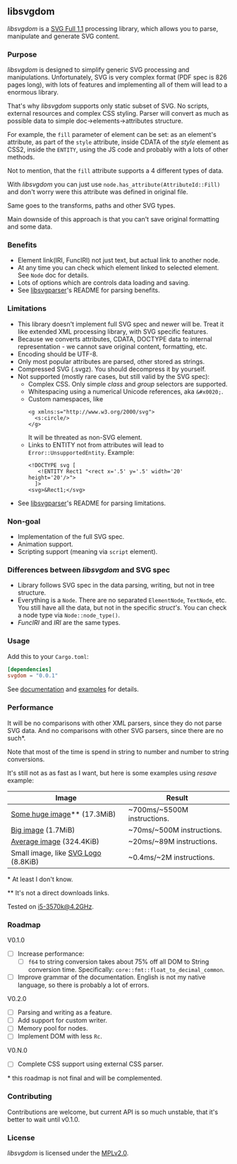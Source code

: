 ## libsvgdom

*libsvgdom* is a [SVG Full 1.1](https://www.w3.org/TR/SVG/) processing library,
which allows you to parse, manipulate and generate SVG content.

### Purpose

*libsvgdom* is designed to simplify generic SVG processing and manipulations.
Unfortunately, SVG is very complex format (PDF spec is 826 pages long),
with lots of features and implementing all of them will lead to a enormous library.

That's why *libsvgdom* supports only static subset of SVG. No scripts, external resources and complex
CSS styling.
Parser will convert as much as possible data to simple doc->elements->attributes structure.

For example, the `fill` parameter of element can be set: as an element's attribute,
as part of the `style` attribute, inside CDATA of the *style* element as CSS2, inside the `ENTITY`,
using the JS code and probably with a lots of other methods.

Not to mention, that the `fill` attribute supports a 4 different types of data.

With *libsvgdom* you can just use `node.has_attribute(AttributeId::Fill)` and don't worry were this
attribute was defined in original file.

Same goes to the transforms, paths and other SVG types.

Main downside of this approach is that you can't save original formatting and some data.

### Benefits
 - Element link(IRI, FuncIRI) not just text, but actual link to another node.
 - At any time you can check which element linked to selected element. See `Node` doc for details.
 - Lots of options which are controls data loading and saving.
 - See [libsvgparser](https://github.com/RazrFalcon/libsvgparser)'s README for parsing benefits.

### Limitations
 - This library doesn't implement full SVG spec and newer will be.
   Treat it like extended XML processing library, with SVG specific features.
 - Because we converts attributes, CDATA, DOCTYPE data to internal representation - we
   cannot save original content, formatting, etc.
 - Encoding should be UTF-8.
 - Only most popular attributes are parsed, other stored as strings.
 - Compressed SVG (.svgz). You should decompress it by yourself.
 - Not supported (mostly rare cases, but still valid by the SVG spec):
   - Complex CSS. Only simple *class* and *group* selectors are supported.
   - Whitespacing using a numerical Unicode references, aka `&#x0020;`.
   - Custom namespaces, like
      ```
      <g xmlns:s="http://www.w3.org/2000/svg">
        <s:circle/>
      </g>
      ```
      It will be threated as non-SVG element.
   - Links to ENTITY not from attributes will lead to `Error::UnsupportedEntity`. Example:
      ```
      <!DOCTYPE svg [
         <!ENTITY Rect1 "<rect x='.5' y='.5' width='20' height='20'/>">
        ]>
      <svg>&Rect1;</svg>
      ```
 - See [libsvgparser](https://github.com/RazrFalcon/libsvgparser)'s README for parsing limitations.

### Non-goal
 - Implementation of the full SVG spec.
 - Animation support.
 - Scripting support (meaning via `script` element).

### Differences between *libsvgdom* and SVG spec
 - Library follows SVG spec in the data parsing, writing, but not in tree structure.
 - Everything is a `Node`. There are no separated `ElementNode`, `TextNode`, etc.
   You still have all the data, but not in the specific *struct's*.
   You can check a node type via `Node::node_type()`.
 - *FuncIRI* and *IRI* are the same types.

### Usage

Add this to your `Cargo.toml`:

```toml
[dependencies]
svgdom = "0.0.1"
```

See [documentation](https://razrfalcon.github.io/libsvgdom/svgdom/index.html)
and [examples](examples/) for details.

### Performance

It will be no comparisons with other XML parsers, since they do not parse SVG data.
And no comparisons with other SVG parsers, since there are no such\*.

Note that most of the time is spend in string to number and number to string conversions.

It's still not as as fast as I want, but here is some examples using *resave* example:

| Image | Result |
| ------------- | ------------- |
| [Some huge image](https://openclipart.org/detail/259586/cyberscooty-floral-border-extended-22)\*\* (17.3MiB) | ~700ms/~5500M instructions. |
| [Big image](https://en.wikipedia.org/wiki/File:Jupiter_diagram.svg) (1.7MiB) | ~70ms/~500M instructions. |
| [Average image](https://commons.wikimedia.org/wiki/File:Electromagnetic_Radiation_Spectrum_Infographic.svg) (324.4KiB) | ~20ms/~89M instructions. |
| Small image, like [SVG Logo](https://commons.wikimedia.org/wiki/File:SVG_logo.svg) (8.8KiB) | ~0.4ms/~2M instructions. |

\* At least I don't know.

\*\* It's not a direct downloads links.

Tested on i5-3570k@4.2GHz.

### Roadmap

V0.1.0
 - [ ] Increase performance:
   - [ ] `f64` to string conversion takes about 75% off all DOM to String conversion time.
         Specifically: `core::fmt::float_to_decimal_common`.
 - [ ] Improve grammar of the documentation.
   English is not my native language, so there is probably a lot of errors.

V0.2.0
 - [ ] Parsing and writing as a feature.
 - [ ] Add support for custom writer.
 - [ ] Memory pool for nodes.
 - [ ] Implement DOM with less `Rc`.

V0.N.0
 - [ ] Complete CSS support using external CSS parser.

\* this roadmap is not final and will be complemented.

### Contributing

Contributions are welcome, but current API is so much unstable, that it's better to wait until
v0.1.0.

### License

*libsvgdom* is licensed under the [MPLv2.0](https://www.mozilla.org/en-US/MPL/).
